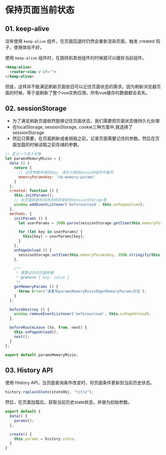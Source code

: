 # 保持页面当前状态

## 01. keep-alive
没有使用 `keep-alive` 组件，在页面回退时仍然会重新渲染页面，触发 created 钩子，使用体验不好。

使用 `keep-alive` 组件时，在跳转到其他组件的时候就可以缓存当前组件。 

```html
<keep-alive>
  <router-view v-if="">
</keep-alive>
```

但是，这样并不能满足刷新页面依旧可以记住页面状态的需求。因为刷新浏览器页面的时候，等于是刷新了整个vue实例应用，所有vue缓存的数据都会丢失。

## 02. sessionStorage
- 为了满足刷新页面依然能够记住页面状态，我们需要把页面状态做持久化处理
- 在localStorage, sessionStorage, cookie三种方案中,我选择了sessionStorage
- 然后只需要，在页面刷新或者销毁之前，记录页面需要记住的参数。然后在页面加载的时候读取之前存储的参数。

```js
// 定义一个混入对象
let paramsMemoryMixin = {
  data () {
    return {
      // 记住参数存储的key, 请在引用该mixin的组件中重写
      memoryParamsKey: 'nb-memory-params'
    }
  },
  created: function () {
    this.initParams();
    // 在页面刷新时将筛选信息保存到sessionStorage里
    window.addEventListener('beforeunload', this.onPageUnload);
  },
  methods: {
    initParams () {
      let userParams = JSON.parse(sessionStorage.getItem(this.memoryParamsKey));

      for (let key in userParams) {
        this[key] = userParams[key];
      }
    },
    onPageUnload () {
      sessionStorage.setItem(this.memoryParamsKey, JSON.stringify(this.getMemoryParams()));
    },

    /**
     * 需要记住的页面参数
     * @return { key: value }
     */
    getMemoryParams () {
      throw Error('请重写paramsMemoryMixin的getMemoryParams方法');
    }
  },

  beforeDestroy () {
    window.removeEventListener('beforeunload', this.onPageUnload);
  },

  beforeRouteLeave (to, from, next) {
    this.onPageUnload();
    next();
  }
};

export default paramsMemoryMixin;

```

## 03. History API
使用 History API，当页面查询条件改变时，将页面条件更新到当前历史状态。

```js
history.replaceState(stateObj, "title");
```
然后，在页面加载后，获取当前历史state状态，并做为初始参数。

```js
export default {
  data() {
    params();
  },

  create() {
    this.params = history.state;
  }
}
```